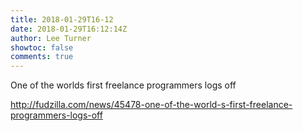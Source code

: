 ```yaml
---
title: 2018-01-29T16-12
date: 2018-01-29T16:12:14Z
author: Lee Turner
showtoc: false
comments: true
---
```


One of the worlds first freelance programmers logs off 

http://fudzilla.com/news/45478-one-of-the-world-s-first-freelance-programmers-logs-off

